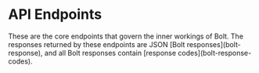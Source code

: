 # API Endpoints

These are the core endpoints that govern the inner workings of Bolt. The responses returned by these endpoints are JSON \[Bolt responses\]\(bolt-response\), and all Bolt responses contain \[response codes\]\(bolt-response-codes\).

